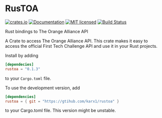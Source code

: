 # RusTOA


[![crates.io](https://img.shields.io/crates/v/rustoa.svg)](https://crates.io/crates/rustoa)
[![Documentation](https://docs.rs/rustoa/badge.svg)](https://docs.rs/rustoa)
[![MIT licensed](https://img.shields.io/crates/l/rustoa.svg)](./LICENSE.md)
[![Build Status](https://travis-ci.com/karx1/rustoa.svg?branch=master)](https://travis-ci.com/karx1/rustoa)

Rust bindings to The Orange Alliance API

A Crate to access The Orange Alliance API. This crate makes it easy to access the official First Tech Challenge API and use it in your Rust projects.

Install by adding
```toml
[dependecies]
rustoa = "0.1.3"
```

to your `Cargo.toml` file.

To use the development version, add
```toml
[dependencies]
rustoa = { git = "https://gtihub.com/karx1/rustoa" }
```

to your Cargo.toml file. This version might be unstable.
